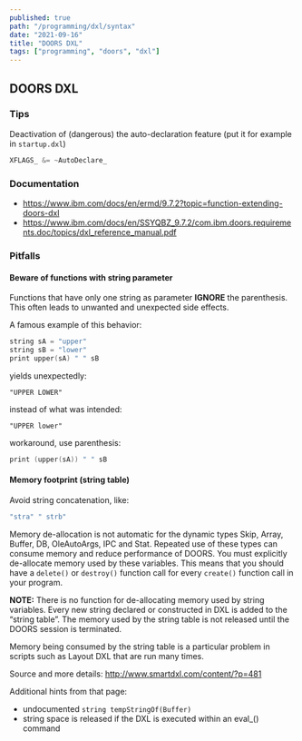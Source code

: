 ```yaml
---
published: true
path: "/programming/dxl/syntax"
date: "2021-09-16"
title: "DOORS DXL"
tags: ["programming", "doors", "dxl"]
---
```


## DOORS DXL

### Tips

Deactivation of (dangerous) the auto-declaration feature (put it for example in `startup.dxl`)

```c
XFLAGS_ &= ~AutoDeclare_
```

### Documentation

* https://www.ibm.com/docs/en/ermd/9.7.2?topic=function-extending-doors-dxl
* https://www.ibm.com/docs/en/SSYQBZ_9.7.2/com.ibm.doors.requirements.doc/topics/dxl_reference_manual.pdf

### Pitfalls

#### Beware of functions with string parameter

Functions that have only one string as parameter **IGNORE** the parenthesis. This often leads to unwanted and unexpected side effects.

A famous example of this behavior:

```c
string sA = "upper"
string sB = "lower"
print upper(sA) " " sB
```

yields unexpectedly:

```
"UPPER LOWER"
```

instead of what was intended:

```
"UPPER lower"
```

workaround, use parenthesis:

```c
print (upper(sA)) " " sB
```

#### Memory footprint (string table)

Avoid string concatenation, like:

```c
"stra" " strb"
```

Memory de-allocation is not automatic for the dynamic types Skip, Array, Buffer, DB, OleAutoArgs, IPC and Stat. Repeated use of these types can consume memory and reduce performance of DOORS. You must explicitly de-allocate memory used by these variables. This means that you should have a `delete()` or `destroy()` function call for every `create()` function call in your program.

**NOTE:** There is no function for de-allocating memory used by string variables. Every new string declared or constructed in DXL is added to the “string table”. The memory used by the string table is not released until the DOORS session is terminated.

Memory being consumed by the string table is a particular problem in scripts such as Layout DXL that are run many times.

Source and more details: http://www.smartdxl.com/content/?p=481

Additional hints from that page:

* undocumented `string tempStringOf(Buffer)`
* string space is released if the DXL is executed within an eval_() command
